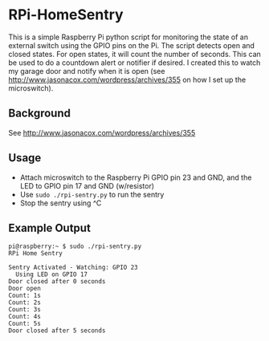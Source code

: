 RPi-HomeSentry
==============

This is a simple Raspberry Pi python script for monitoring the state of an external switch using the GPIO pins on the Pi.  The script detects open and closed states.  For open states, it will count the number of seconds.  This can be used to do a countdown alert or notifier if desired.  I created this to watch my garage door and notify when it is open (see http://www.jasonacox.com/wordpress/archives/355 on how I set up the microswitch).

## Background

See http://www.jasonacox.com/wordpress/archives/355

## Usage

* Attach microswitch to the Raspberry Pi GPIO pin 23 and GND, and the LED to GPIO pin 17 and GND (w/resistor)
* Use `sudo ./rpi-sentry.py` to run the sentry
* Stop the sentry using ^C

## Example Output

```
pi@raspberry:~ $ sudo ./rpi-sentry.py
RPi Home Sentry

Sentry Activated - Watching: GPIO 23
  Using LED on GPIO 17
Door closed after 0 seconds
Door open
Count: 1s
Count: 2s
Count: 3s
Count: 4s
Count: 5s
Door closed after 5 seconds
```